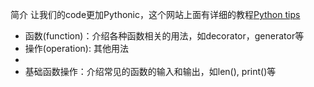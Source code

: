 简介
让我们的code更加Pythonic，这个网站上面有详细的教程<a href="http://book.pythontips.com/en/latest/index.html">Python tips</a>
* 函数(function)：介绍各种函数相关的用法，如decorator，generator等
* 操作(operation): 其他用法
* 
* 基础函数操作：介绍常见的函数的输入和输出，如len(), print()等
